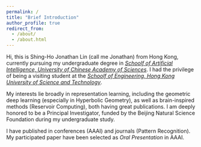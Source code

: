 ```yaml
---
permalink: /
title: "Brief Introduction"
author_profile: true
redirect_from: 
  - /about/
  - /about.html
---
```


Hi, this is Shing-Ho Jonathan Lin (call me Jonathan) from Hong Kong, currently pursuing my undergraduate degree in [*Schoolf of Artificial Intelligence, University of Chinese Academy of Sciences*](ucas.ac.cn). 
I had the privilege of being a visiting student at the [*Schoolf of Engineering, Hong Kong University of Science and Technology*](https://seng.hkust.edu.hk/).

My interests lie broadly in representation learning, including the geometric deep learning (especially in Hyperbolic Geometry), as well as brain-inspired methods (Reservoir Computing), both having great publications. 
I am deeply honored to be a Principal Investigator, funded by the Beijing Natural Science Foundation during my undergraduate study.

I have published in conferences (AAAI) and journals (Pattern Recognition). 
My participated paper have been selected as *Oral Presentation* in AAAI. 
